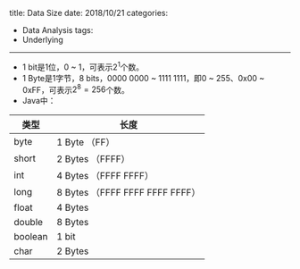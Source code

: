 title: Data Size
date: 2018/10/21
categories:
- Data Analysis
tags:
- Underlying
---


- 1 bit是1位，0 ~ 1，可表示$2^{1}$个数。
- 1 Byte是1字节，8 bits，0000 0000 ~ 1111 1111，即0 ~ 255、0x00 ~ 0xFF，可表示$2^{8} = 256$个数。
- Java中：

|类型|长度|
|---|---|
|byte|1 Byte （FF）|
|short|2 Bytes （FFFF）|
|int|4 Bytes （FFFF FFFF）|
|long|8 Bytes （FFFF FFFF FFFF FFFF）|
|float|4 Bytes|
|double|8 Bytes|
|boolean|1 bit|
|char|2 Bytes|

